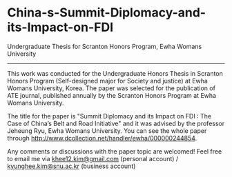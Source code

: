 # China-s-Summit-Diplomacy-and-its-Impact-on-FDI
Undergraduate Thesis for Scranton Honors Program, Ewha Womans University

----------------
This work was conducted for the Undergraduate Honors Thesis in Scranton Honors Program (Self-designed major for Society and justice) at Ewha Womans University, Korea.
The paper was selected for the publication of ATE journal, published annually by the Scranton Honors Program at Ewha Womans University.

The title for the paper is "Summit Diplomacy and its Impact on FDI : The Case of China’s Belt and Road Initiative" and it was advised by the professor Jeheung Ryu, Ewha Womans University.
You can see the whole paper through http://www.dcollection.net/handler/ewha/000000244854.

Any comments or discussions with the paper topic are welcomed! Feel free to email me via khee12.kim@gmail.com (personal account) / kyunghee.kim@snu.ac.kr (business account)
